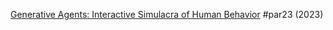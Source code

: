 [Generative Agents: Interactive Simulacra of Human Behavior](https://doi.org/10.48550/arXiv.2304.03442) #par23 (2023)

